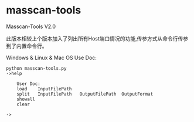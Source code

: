 # masscan-tools
Masscan-Tools V2.0

此版本相较上个版本加入了列出所有Host端口情况的功能,传参方式从命令行传参到了内置命令行。

Windows & Linux & Mac OS Use Doc:

```
python masscan-tools.py
->help

    User Doc:
    load	InputFilePath
    split	InputFilePath	OutputFilePath	OutputFormat
    showall	
    clear	
    
->
```
